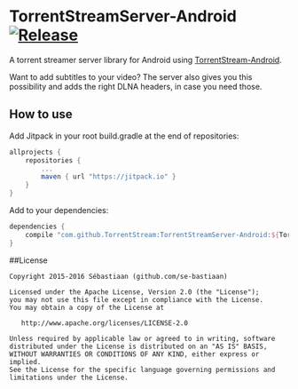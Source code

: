 TorrentStreamServer-Android [![Release](https://jitpack.io/v/se-bastiaan/TorrentStreamServer-Android.svg)](https://jitpack.io/#se-bastiaan/TorrentStreamServer-Android)
======

A torrent streamer server library for Android using [TorrentStream-Android](https://github.com/se-bastiaan/torrentstream-android).

Want to add subtitles to your video? The server also gives you this possibility and adds the right DLNA headers, in case you need those.

## How to use

Add Jitpack in your root build.gradle at the end of repositories:
```groovy
allprojects {
    repositories {
        ...
        maven { url "https://jitpack.io" }
    }
}
```

Add to your dependencies:

```groovy
dependencies {
    compile "com.github.TorrentStream:TorrentStreamServer-Android:${TorrentStreamServerVersion}"
}
```


##License

    Copyright 2015-2016 Sébastiaan (github.com/se-bastiaan)

    Licensed under the Apache License, Version 2.0 (the "License");
    you may not use this file except in compliance with the License.
    You may obtain a copy of the License at

       http://www.apache.org/licenses/LICENSE-2.0

    Unless required by applicable law or agreed to in writing, software
    distributed under the License is distributed on an "AS IS" BASIS,
    WITHOUT WARRANTIES OR CONDITIONS OF ANY KIND, either express or implied.
    See the License for the specific language governing permissions and
    limitations under the License.
